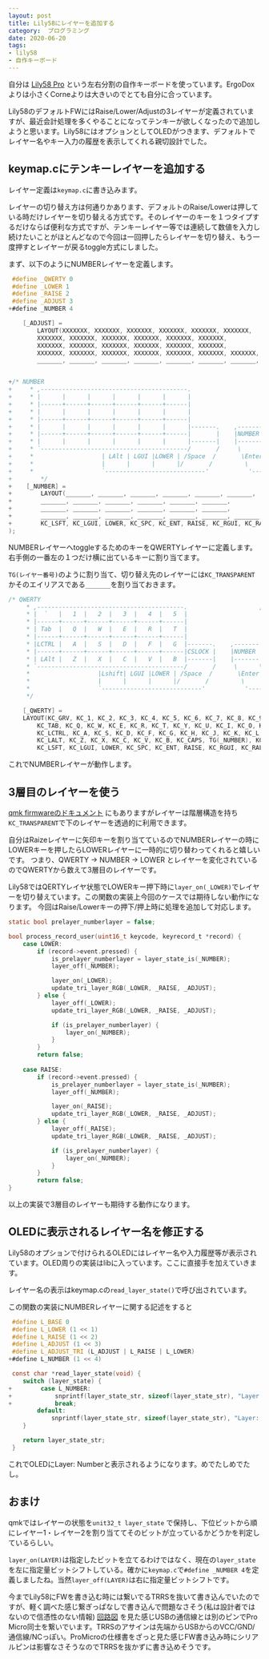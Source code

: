 ```yaml
---
layout: post
title: Lily58にレイヤーを追加する
category:  プログラミング
date: 2020-06-20
tags:
- lily58
- 自作キーボード
---
```



自分は [Lily58 Pro](https://yuchi-kbd.hatenablog.com/entry/2018/12/23/214342) という左右分割の自作キーボードを使っています。ErgoDoxよりは小さくCorneよりは大きいのでとても自分に合っています。

Lily58のデフォルトFWにはRaise/Lower/Adjustの3レイヤーが定義されていますが、最近会計処理を多くやることになってテンキーが欲しくなったので追加しようと思います。Lily58にはオプションとしてOLEDがつきます、デフォルトでレイヤー名やキー入力の履歴を表示してくれる親切設計でした。

## keymap.cにテンキーレイヤーを追加する

レイヤー定義は`keymap.c`に書き込みます。

レイヤーの切り替え方は何通りかあります、デフォルトのRaise/Lowerは押している時だけレイヤーを切り替える方式です。そのレイヤーのキーを１つタイプするだけならば便利な方式ですが、テンキーレイヤー等では連続して数値を入力し続けたいことがほとんどなので今回は一回押したらレイヤーを切り替え、もう一度押すとレイヤーが戻るtoggle方式にしました。


まず、以下のようにNUMBERレイヤーを定義します。
```diff-c:title=keymap.c
 #define _QWERTY 0
 #define _LOWER 1
 #define _RAISE 2
 #define _ADJUST 3
+#define _NUMBER 4
```

```diff-c:title=keymap.c
	[_ADJUST] =
		LAYOUT(XXXXXXX, XXXXXXX, XXXXXXX, XXXXXXX, XXXXXXX, XXXXXXX,                   XXXXXXX, XXXXXXX, XXXXXXX, XXXXXXX, XXXXXXX, XXXXXXX,\
		XXXXXXX, XXXXXXX, XXXXXXX, XXXXXXX, XXXXXXX, XXXXXXX,                   XXXXXXX, XXXXXXX, XXXXXXX, XXXXXXX, XXXXXXX, XXXXXXX,\
		XXXXXXX, XXXXXXX, XXXXXXX, XXXXXXX, XXXXXXX, XXXXXXX,                   XXXXXXX, XXXXXXX, RGB_TOG, RGB_HUI, RGB_SAI, RGB_VAI,\
		XXXXXXX, XXXXXXX, XXXXXXX, XXXXXXX, XXXXXXX, XXXXXXX, XXXXXXX, XXXXXXX, XXXXXXX, XXXXXXX, RGB_MOD, RGB_HUD, RGB_SAD, RGB_VAD,\
		_______, _______, _______, _______, _______, _______, _______, _______),


+/* NUMBER
+     * ,-----------------------------------------.                    ,-----------------------------------------.
+     * |      |      |      |      |      |      |                    |      |      |      |      |      |      |
+     * |------+------+------+------+------+------|                    |------+------+------+------+------+------|
+     * |      |      |      |      |      |      |                    |      |   7  |   8  |   9  |BSPACE|      |
+     * |------+------+------+------+------+------|                    |------+------+------+------+------+------|
+     * |      |      |      |      |      |      |-------.    ,-------|   =  |   4  |   5  |   6  |   +  |      |
+     * |------+------+------+------+------+------|       |    |NUMBER |------+------+------+------+------+------|
+     * |      |      |      |      |      |      |-------|    |-------|   0  |   1  |   2  |   3  |   -  |      |
+     * `-----------------------------------------/       /     \      \-----------------------------------------'
+     *                   | LAlt | LGUI |LOWER | /Space  /       \Enter \  |RAISE |BackSP| RGUI |
+     *                   |      |      |      |/       /         \      \ |      |      |      |
+     *                   `----------------------------'           '------''--------------------'
+		 */
+	 [_NUMBER] =
+		 LAYOUT(_______, _______, _______, _______, _______, _______,                   _______, _______, _______, _______, _______, _______,\
+		 _______, _______, _______, _______, _______, _______,                   KC_PDOT, KC_P7,   KC_P8,   KC_P9,   KC_BSPC, _______,\
+		 _______, _______, _______, _______, _______, _______,                   KC_PEQL, KC_P4,   KC_P5,    KC_P6,  KC_PPLS, _______,\
+		 _______, _______, _______, _______, _______, _______, _______, _______, KC_P0,   KC_P1,   KC_P2,   KC_P3,   KC_PMNS, _______,\
+		 KC_LSFT, KC_LGUI, LOWER, KC_SPC, KC_ENT, RAISE, KC_RGUI, KC_RALT)
);
```


NUMBERレイヤーへtoggleするためのキーをQWERTYレイヤーに定義します。右手側の一番左の１つだけ横に出ているキーに割り当てます。

`TG(レイヤー番号)`のように割り当て、切り替え先のレイヤーには`KC_TRANSPARENT`かそのエイリアスである`_______`を割り当ておきます。

```c:title=keymap.c
/* QWERTY
	 * ,-----------------------------------------.                    ,-----------------------------------------.
	 * |  `   |   1  |   2  |   3  |   4  |   5  |                    |   6  |   7  |   8  |   9  |   0  |BSPACE|
	 * |------+------+------+------+------+------|                    |------+------+------+------+------+------|
	 * | Tab  |   Q  |   W  |   E  |   R  |   T  |                    |   Y  |   U  |   I  |   O  |   P  |BSPACE|
	 * |------+------+------+------+------+------|                    |------+------+------+------+------+------|
	 * |LCTRL |   A  |   S  |   D  |   F  |   G  |-------.    ,-------|   H  |   J  |   K  |   L  |   ;  |  '   |
	 * |------+------+------+------+------+------|CSLOCK |    |NUMBER |------+------+------+------+------+------|
	 * | LAlt |   Z  |   X  |   C  |   V  |   B  |-------|    |-------|   N  |   M  |   ,  |   .  |   /  |RShift|
	 * `-----------------------------------------/       /     \      \-----------------------------------------'
	 *                   |Lshift| LGUI |LOWER | /Space  /       \Enter \  |RAISE | RGUI | RAlt |
	 *                   |      |      |      |/       /         \      \ |      |      |      |
	 *                   `----------------------------'           '------''--------------------'
	 */

    [_QWERTY] =
	LAYOUT(KC_GRV, KC_1, KC_2, KC_3, KC_4, KC_5, KC_6, KC_7, KC_8, KC_9, KC_0, SUSHI,\
		KC_TAB, KC_Q, KC_W, KC_E, KC_R, KC_T, KC_Y, KC_U, KC_I, KC_O, KC_P, KC_MINS,\
		KC_LCTRL, KC_A, KC_S, KC_D, KC_F, KC_G, KC_H, KC_J, KC_K, KC_L, KC_SCLN, KC_QUOT,\
		KC_LALT, KC_Z, KC_X, KC_C, KC_V, KC_B, KC_CAPS, TG(_NUMBER), KC_N, KC_M, KC_COMM, KC_DOT, KC_SLSH, KC_RSFT, \
		KC_LSFT, KC_LGUI, LOWER, KC_SPC, KC_ENT, RAISE, KC_RGUI, KC_RALT),

```


これでNUMBERレイヤーが動作します。

## 3層目のレイヤーを使う

[qmk firmwareのドキュメント](https://docs.qmk.fm/#/feature_layers) にもありますがレイヤーは階層構造を持ち`KC_TRANSPARENT`で下のレイヤーを透過的に利用できます。

自分はRaizeレイヤーに矢印キーを割り当てているのでNUMBERレイヤーの時にLOWERキーを押したらLOWERレイヤーに一時的に切り替わってくれると嬉しいです。
つまり、QWERTY -> NUMBER -> LOWER とレイヤーを変化されているのでQWERTYから数えて3層目のレイヤーです。

Lily58ではQERTYレイヤ状態でLOWERキー押下時に`layer_on(_LOWER)`でレイヤーを切り替えています。この関数の実装上今回のケースでは期待しない動作になります。
今回はRaise/Lowerキーの押下/押上時に処理を追加して対応します。

```c:title=keymap.c
static bool prelayer_numberlayer = false;

bool process_record_user(uint16_t keycode, keyrecord_t *record) {
	case LOWER:
        if (record->event.pressed) {
			is_prelayer_numberlayer = layer_state_is(_NUMBER);
            layer_off(_NUMBER);

            layer_on(_LOWER);
            update_tri_layer_RGB(_LOWER, _RAISE, _ADJUST);
        } else {
            layer_off(_LOWER);
            update_tri_layer_RGB(_LOWER, _RAISE, _ADJUST);

            if (is_prelayer_numberlayer) {
                layer_on(_NUMBER);
            }
        }
        return false;
		
	case RAISE:
        if (record->event.pressed) {
			is_prelayer_numberlayer = layer_state_is(_NUMBER);
            layer_off(_NUMBER);

            layer_on(_RAISE);
            update_tri_layer_RGB(_LOWER, _RAISE, _ADJUST);
        } else {
            layer_off(_RAISE);
            update_tri_layer_RGB(_LOWER, _RAISE, _ADJUST);

            if (is_prelayer_numberlayer) {
                layer_on(_NUMBER);
            }
        }
        return false;
}
```

以上の実装で3層目のレイヤーも期待する動作になります。


## OLEDに表示されるレイヤー名を修正する

Lily58のオプションで付けられるOLEDにはレイヤー名や入力履歴等が表示されています。OLED周りの実装はlibに入っています。ここに直接手を加えていきます。

レイヤー名の表示はkeymap.cの`read_layer_state()`で呼び出されています。

この関数の実装にNUMBERレイヤーに関する記述をすると

```diff-c:title=lib/layer_state_reader.c
 #define L_BASE 0
 #define L_LOWER (1 << 1)
 #define L_RAISE (1 << 2)
 #define L_ADJUST (1 << 3)
 #define L_ADJUST_TRI (L_ADJUST | L_RAISE | L_LOWER)
+#define L_NUMBER (1 << 4)
```

```diff-c:title=lib/layer_state_reader.c
 const char *read_layer_state(void) {
    switch (layer_state) {
+        case L_NUMBER:
+            snprintf(layer_state_str, sizeof(layer_state_str), "Layer: Number");
+            break;
        default:
            snprintf(layer_state_str, sizeof(layer_state_str), "Layer: Undef-%ld", layer_state);
    }

    return layer_state_str;
 }
```
これでOLEDにLayer: Numberと表示されるようになります。めでたしめでたし。

## おまけ

qmkではレイヤーの状態を`unit32_t layer_state` で保持し、下位ビットから順にレイヤー1・レイヤー2を割り当ててそのビットが立っているかどうかを判定しているらしい。

`layer_on(LAYER)`は指定したビットを立てるわけではなく、現在の`layer_state`を左に指定量ビットシフトしている。確かに`keymap.c`で`#define _NUMBER 4`を定義しましたね。当然`layer_off(LAYER)`は右に指定量ビットシフトです。

今までLily58にFWを書き込む時には繋いでるTRRSを抜いて書き込んでいたのですが、軽く調べた感じ繋ぎっぱなしで書き込んで問題なさそう(私は設計者ではないので信憑性のない情報)
[回路図](https://github.com/kata0510/Lily58/tree/master/Pro/PCB ) を見た感じUSBの通信線とは別のピンでPro Micro同士を繋いでいます。TRRSのアサインは先端からUSBからのVCC/GND/通信線/NCっぽい。ProMicroの仕様書をざっと見た感じFW書き込み時にシリアルピンは影響なさそうなのでTRRSを抜かずに書き込めそうです。
